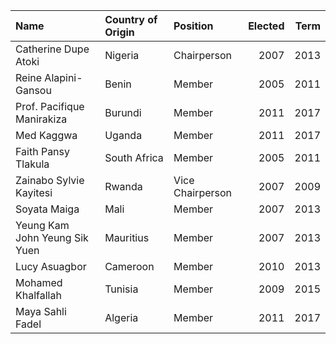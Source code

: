 | Name                          | Country of Origin   | Position         |   Elected |   Term |
|:------------------------------|:--------------------|:-----------------|----------:|-------:|
| Catherine Dupe Atoki          | Nigeria             | Chairperson      |      2007 |   2013 |
| Reine Alapini-Gansou          | Benin               | Member           |      2005 |   2011 |
| Prof. Pacifique Manirakiza    | Burundi             | Member           |      2011 |   2017 |
| Med Kaggwa                    | Uganda              | Member           |      2011 |   2017 |
| Faith Pansy Tlakula           | South Africa        | Member           |      2005 |   2011 |
| Zainabo Sylvie Kayitesi       | Rwanda              | Vice Chairperson |      2007 |   2009 |
| Soyata Maiga                  | Mali                | Member           |      2007 |   2013 |
| Yeung Kam John Yeung Sik Yuen | Mauritius           | Member           |      2007 |   2013 |
| Lucy Asuagbor                 | Cameroon            | Member           |      2010 |   2013 |
| Mohamed Khalfallah            | Tunisia             | Member           |      2009 |   2015 |
| Maya Sahli Fadel              | Algeria             | Member           |      2011 |   2017 |